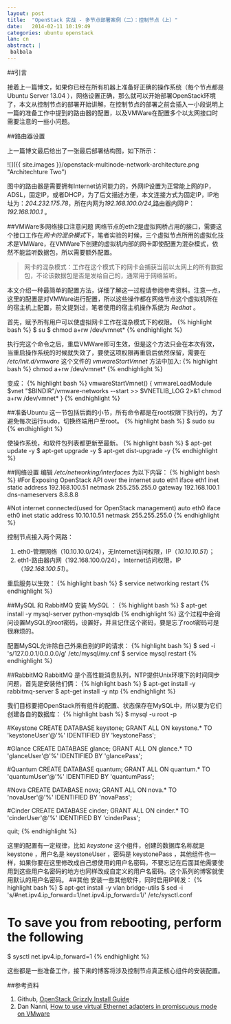 ```yaml
---
layout: post
title:  "OpenStack 实战 - 多节点部署案例（二）：控制节点（上）"
date:   2014-02-11 10:19:49
categories: ubuntu openstack
lan: cn
abstract: |
 balbala
---
```

##引言

接着上一篇博文，如果你已经在所有机器上准备好正确的操作系统（每个节点都是 Ubuntu Server 13.04 ），网络设置正确，那么就可以开始部署OpenStack环境了，本文从控制节点的部署开始讲解，在控制节点的部署之前会插入一小段说明上一篇的准备工作中提到的路由器的配置，以及VMWare在配置多个以太网接口时需要注意的一些小问题。

##路由器设置

上一篇博文最后给出了一张最后部署结构图，如下所示：

![]({{ site.images }}/openstack-multinode-network-architecture.png "Architechture Two")

图中的路由器是需要拥有Internet访问能力的，外网IP设置为正常能上网的IP，ADSL，固定IP，或者DHCP，为了后文描述方便，本文连接方式为固定IP，IP地址为：*204.232.175.78*，所在内网为*192.168.100.0/24*,路由器内网IP：*192.168.100.1* 。

##VMWare多网络接口注意问题
网络节点的eth2是虚拟网桥占用的接口，需要这个接口工作在*网卡的混杂模式*下，笔者实验的时候，三个虚拟节点所用的虚拟化技术是VMWare，在VMWare下创建的虚拟机内部的网卡即使配置为混杂模式，依然不能监听数据包，所以需要额外配置。

>网卡的混杂模式：工作在这个模式下的网卡会捕获当前以太网上的所有数据包，不论该数据包是否是发给自己的，通常用于网络监听。

本文介绍一种最简单的配置方法，详细了解这一过程请参阅参考资料。注意一点，这里的配置是对VMWare进行配置，所以这些操作都在网络节点这个虚拟机所在的宿主机上配置，前文提到过，笔者使用的宿主机操作系统为 *Redhat* 。

首先，赋予所有用户可以使虚拟网卡工作在混杂模式下的权限。
{% highlight bash %}
$ su
$ chmod a+rw /dev/vmnet* 
{% endhighlight %}

执行完这个命令之后，重启VMWare即可生效，但是这个方法只会在本次有效，当重启操作系统的时候就失效了，要使这项权限再重启后依然保留，需要在 */etc/init.d/vmware* 这个文件的 *vmwareStartVmnet* 方法中加入:
{% highlight bash %}
chmod a+rw /dev/vmnet*
{% endhighlight %}

变成：
{% highlight bash %}
vmwareStartVmnet() {
  vmwareLoadModule $vnet
  "$BINDIR"/vmware-networks --start >> $VNETLIB_LOG 2>&1
  chmod a+rw /dev/vmnet*
}
{% endhighlight %}

##准备Ubuntu
这一节包括后面的小节，所有命令都是在root权限下执行的，为了避免每次运行sudo，切换终端用户至root。
{% highlight bash %}
$ sudo su
{% endhighlight %}

使操作系统，和软件包列表都更新至最新。
{% highlight bash %}
$ apt-get update -y
$ apt-get upgrade -y
$ apt-get dist-upgrade -y
{% endhighlight %}

##网络设置
编辑 */etc/networking/interfaces* 为以下内容：
{% highlight bash %}
#For Exposing OpenStack API over the internet
auto eth1
iface eth1 inet static
address 192.168.100.51
netmask 255.255.255.0
gateway 192.168.100.1
dns-nameservers 8.8.8.8

#Not internet connected(used for OpenStack management)
auto eth0
iface eth0 inet static
address 10.10.10.51
netmask 255.255.255.0
{% endhighlight %}

控制节点接入两个网路：

1. eth0-管理网络（10.10.10.0/24），无Internet访问权限，IP（*10.10.10.51*）；
2. eth1-路由器内网（192.168.100.0/24），Internet访问权限，IP（*192.168.100.51*）。

重启服务以生效：
{% highlight bash %}
$ service networking restart
{% endhighlight %}

##MySQL 和 RabbitMQ
安装 *MySQL* ：
{% highlight bash %}
$ apt-get install -y mysql-server python-mysqldb
{% endhighlight %}
这个过程中会询问设置MySQL的root密码，设置好，并且记住这个密码，要是忘了root密码可是很麻烦的。

配置MySQL允许除自己外来自别的IP的请求：
{% highlight bash %}
$ sed -i 's/127.0.0.1/0.0.0.0/g' /etc/mysql/my.cnf
$ service mysql restart
{% endhighlight %}

##RabbitMQ
RabbitMQ 是个高性能消息队列，NTP提供Unix环境下的时间同步问题，首先是安装他们俩：
{% highlight bash %}
$ apt-get install -y rabbitmq-server
$ apt-get install -y ntp
{% endhighlight %}

我们目标要把OpenStack所有组件的配置、状态保存在MySQL中，所以要为它们创建各自的数据库：
{% highlight bash %}
$ mysql -u root -p

#Keystone
CREATE DATABASE keystone;
GRANT ALL ON keystone.* TO 'keystoneUser'@'%' IDENTIFIED BY 'keystonePass';

#Glance
CREATE DATABASE glance;
GRANT ALL ON glance.* TO 'glanceUser'@'%' IDENTIFIED BY 'glancePass';

#Quantum
CREATE DATABASE quantum;
GRANT ALL ON quantum.* TO 'quantumUser'@'%' IDENTIFIED BY 'quantumPass';

#Nova
CREATE DATABASE nova;
GRANT ALL ON nova.* TO 'novaUser'@'%' IDENTIFIED BY 'novaPass';

#Cinder
CREATE DATABASE cinder;
GRANT ALL ON cinder.* TO 'cinderUser'@'%' IDENTIFIED BY 'cinderPass';

quit;
{% endhighlight %}

这里的配置有一定规律，比如 *keystone* 这个组件，创建的数据库名称就是 keystone ，用户名是 keystoneUser ，密码是 keystonePass ，其他组件也一样，如果你要在这里修改成自己想使用的用户名密码，不要忘记在后面其他需要使用到这些用户名密码的地方也同样改成自定义的用户名密码。这个系列的博客就使用默认的用户名密码。
##其他
安装一些其他软件，同时启用IP转发：
{% highlight bash %}
$ apt-get install -y vlan bridge-utils
$ sed -i 's/#net.ipv4.ip_forward=1/net.ipv4.ip_forward=1/' /etc/sysctl.conf
# To save you from rebooting, perform the following
$ sysctl net.ipv4.ip_forward=1
{% endhighlight %}

这些都是一些准备工作，接下来的博客将涉及控制节点真正核心组件的安装配置。

##参考资料

1. Github, [OpenStack Grizzly Install Guide][install guide]
2. Dan Nanni, [How to use virtual Ethernet adapters in promiscuous mode on VMware][promiscuous]

[install guide]: https://github.com/mseknibilel/OpenStack-Grizzly-Install-Guide/blob/OVS_MultiNode/OpenStack_Grizzly_Install_Guide.rst
[promiscuous]: http://xmodulo.com/2013/05/how-to-use-virtual-ethernet-adapters-in-promiscuous-mode-on-vmware.html
